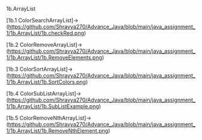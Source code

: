 1b.ArrayList

[1b.1 ColorSearchArrayList]->(https://github.com/Shravya270/Advance_Java/blob/main/java_assignment_1/1b.ArrayList/1b.checkRed.png)

[1b.2 ColorRemoveArrayList]->(https://github.com/Shravya270/Advance_Java/blob/main/java_assignment_1/1b.ArrayList/1b.RemoveElements.png)

[1b.3 ColorSortArrayList]->(https://github.com/Shravya270/Advance_Java/blob/main/java_assignment_1/1b.ArrayList/1b.SortColors.png)

[1b.4 ColorSubListArrayList]->(https://github.com/Shravya270/Advance_Java/blob/main/java_assignment_1/1b.ArrayList/1b.SubListExample.png)

[1b.5 ColorRemoveNthArrayList]->(https://github.com/Shravya270/Advance_Java/blob/main/java_assignment_1/1b.ArrayList/1b.RemoveNthElement.png)

